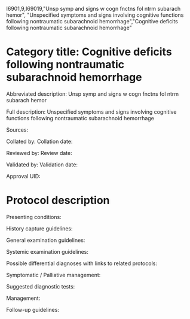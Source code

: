 I6901,9,I69019,"Unsp symp and signs w cogn fnctns fol ntrm subarach hemor", "Unspecified symptoms and signs involving cognitive functions following nontraumatic subarachnoid hemorrhage","Cognitive deficits following nontraumatic subarachnoid hemorrhage"
# Category title: Cognitive deficits following nontraumatic subarachnoid hemorrhage

Abbreviated description: Unsp symp and signs w cogn fnctns fol ntrm subarach hemor

Full description: Unspecified symptoms and signs involving cognitive functions following nontraumatic subarachnoid hemorrhage

Sources:

Collated by:
Collation date:

Reviewed by:
Review date:

Validated by:
Validation date:

Approval UID:

# Protocol description

Presenting conditions:

History capture guidelines:

General examination guidelines:

Systemic examination guidelines:

Possible differential diagnoses with links to related protocols:

Symptomatic / Palliative management:

Suggested diagnostic tests:

Management:

Follow-up guidelines:

